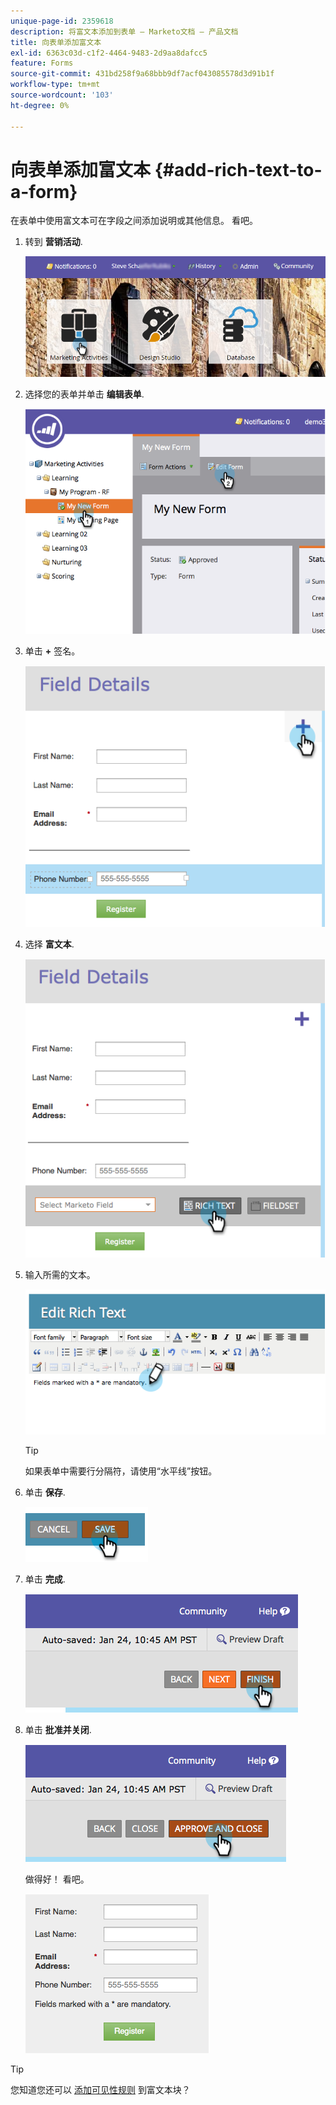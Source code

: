 ```yaml
---
unique-page-id: 2359618
description: 将富文本添加到表单 — Marketo文档 — 产品文档
title: 向表单添加富文本
exl-id: 6363c03d-c1f2-4464-9483-2d9aa8dafcc5
feature: Forms
source-git-commit: 431bd258f9a68bbb9df7acf043085578d3d91b1f
workflow-type: tm+mt
source-wordcount: '103'
ht-degree: 0%

---
```


# 向表单添加富文本 {#add-rich-text-to-a-form}

在表单中使用富文本可在字段之间添加说明或其他信息。 看吧。

1. 转到 **营销活动**.

   ![](assets/login-marketing-activities-2.png)

1. 选择您的表单并单击 **编辑表单**.

   ![](assets/image2014-9-15-16-3a46-3a7.png)

1. 单击 **+** 签名。

   ![](assets/image2014-9-15-16-3a46-3a43.png)

1. 选择 **富文本**.

   ![](assets/image2014-9-15-16-3a47-3a9.png)

1. 输入所需的文本。

   ![](assets/image2014-9-15-16-3a47-3a20.png)

   >[!TIP]
   >
   >如果表单中需要行分隔符，请使用“水平线”按钮。

1. 单击 **保存**.

   ![](assets/image2014-9-15-16-3a48-3a18.png)

1. 单击 **完成**.

   ![](assets/image2014-9-15-16-3a48-3a36.png)

1. 单击 **批准并关闭**.

   ![](assets/image2014-9-15-16-3a48-3a51.png)

   做得好！ 看吧。

   ![](assets/image2014-9-15-16-3a48-3a58.png)

>[!TIP]
>
>您知道您还可以 [添加可见性规则](/help/marketo/product-docs/demand-generation/forms/form-fields/dynamically-toggle-visibility-of-a-form-field.md) 到富文本块？
